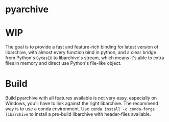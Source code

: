 # pyarchive
# WIP

The goal is to provide a fast and feature-rich binding for latest version 
of libarchive, with almost every function bind in python, and
a clear bridge from Python's ```BytesIO``` to libarchive's
stream, which means it's able to extra files in memory and direct use
Python's file-like object.


# Build

Build pyarchive with all features available is not very easy, especially
on Windows, you'll have to link against the right libarchive. The recommend
way is to use a conda environment. Use ```conda install -c conda-forge libarchive```
to install a pre-build libarchive with header-files available.
